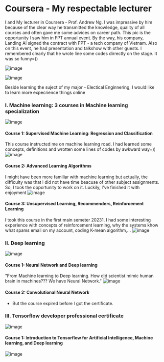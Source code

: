 # Coursera - My respectable lecturer

I and My lecturer in Coursera - Prof. Andrew Ng. I was impressive by him because of the clear way he transmitted the knowledge, quality of all courses and often gave me some advices on career path. This pic is the opportunity I saw him in FPT annual event. By the way, his company, Landing AI signed the contract with FPT - a tech company of Vietnam. Also on this event, he had presentation and talkshow with other guests. I remembered clearly that he wrote line some codes dirrectly on the stage. It was so funny=))

![image](https://github.com/user-attachments/assets/7aeecef3-39da-420c-ac2f-5bdf4579f5e2)

![image](https://github.com/user-attachments/assets/0be57b03-53a9-4126-ad68-42c21a2a4c26)



Beside learning the suject of my major - Electical Enginnering, I would like to learn more expecrience things online
### I. Machine learning: 3 courses in Machine learning specialization
![image](https://github.com/user-attachments/assets/b9a26bea-d24a-4fe9-9537-c80f3f441418)

#### Course 1: Supervised Machine Learning: Regression and Classification
This course instructed me on machine learning road. I had learned some concepts, definitions and wrotten some lines of codes by awkward way=)) 
![image](https://github.com/user-attachments/assets/ca04825b-7f40-487d-93dd-6b05b5aa3509)

#### Course 2: Advanced Learning Algorithms
I might have been more familiar with machine learning but actually, the difficulty was that I did not have time beacuse of other subject assignments. So, I took the opportunity to work on it. Luckily, I've finished it with enjoyment 
![image](https://github.com/user-attachments/assets/9f9826b4-cb86-4a46-b7b3-c5c2a99fc191)

#### Course 3: Unsupervised Learning, Recommenders, Reinforcement Learning
I took this course in the first main semeter 20231. I had some interesting experience with concepts of reinforcement learning, why the systems khow what spams email on my account, coding K-mean algorithm,...
![image](https://github.com/user-attachments/assets/27e2f232-9dee-4519-8efa-f82f8d93f4f3)

### II. Deep learning
![image](https://github.com/user-attachments/assets/9c0e5b17-c53c-4c2b-b3e5-fb5608ae7097)


#### Course 1: Neural  Network and Deep learning
"From Machine learning to Deep learning. How did scientist mimic human brain in machines??? We have Neural Network." 
![image](https://github.com/user-attachments/assets/4ba36207-04d5-45cb-a446-1ac36f51aca8)
#### Course 2: Convolutional Neural Network
* But the course expired before I got the certificate.

### III. Tensorflow developer professional certificate
![image](https://github.com/user-attachments/assets/c45c4788-6c00-4d2b-bde8-8d91d52c48b6)

#### Course 1: Introduction to Tensorflow for Artificial Intelligence, Machine learning, and Deep learning
![image](https://github.com/user-attachments/assets/c631bb76-b140-45e0-958c-2b7cb94c7cf7)







